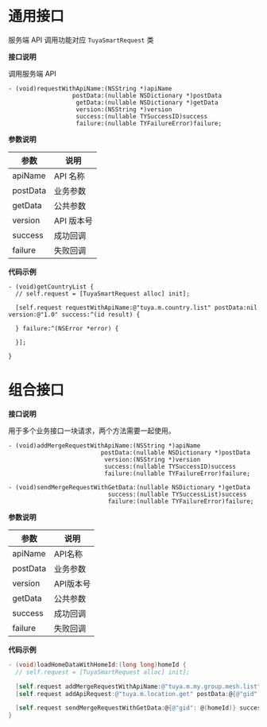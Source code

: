 # 通用接口

服务端 API 调用功能对应 `TuyaSmartRequest` 类

**接口说明**

调用服务端 API

```objc
- (void)requestWithApiName:(NSString *)apiName
                  postData:(nullable NSDictionary *)postData
                   getData:(nullable NSDictionary *)getData
                   version:(NSString *)version
                   success:(nullable TYSuccessID)success
                   failure:(nullable TYFailureError)failure;
```



**参数说明**

| 参数     | 说明       |
| -------- | ---------- |
| apiName  | API 名称   |
| postData | 业务参数   |
| getData  | 公共参数   |
| version  | API 版本号 |
| success  | 成功回调   |
| failure  | 失败回调   |



**代码示例**

```objc
- (void)getCountryList {
  // self.request = [TuyaSmartRequest alloc] init];

  [self.request requestWithApiName:@"tuya.m.country.list" postData:nil version:@"1.0" success:^(id result) {

  } failure:^(NSError *error) {

  }];

}
```



# 组合接口

**接口说明**

用于多个业务接口一块请求，两个方法需要一起使用。

```objc
- (void)addMergeRequestWithApiName:(NSString *)apiName
                          postData:(nullable NSDictionary *)postData
                           version:(NSString *)version
                           success:(nullable TYSuccessID)success
                           failure:(nullable TYFailureError)failure;

- (void)sendMergeRequestWithGetData:(nullable NSDictionary *)getData
                            success:(nullable TYSuccessList)success
                            failure:(nullable TYFailureError)failure;
```



**参数说明**

| 参数     | 说明      |
| -------- | --------- |
| apiName  | API名称   |
| postData | 业务参数  |
| version  | API版本号 |
| getData  | 公共参数  |
| success  | 成功回调  |
| failure  | 失败回调  |



**代码示例**

```objective-c
- (void)loadHomeDataWithHomeId:(long long)homeId {
  // self.request = [TuyaSmartRequest alloc] init];

  [self.request addMergeRequestWithApiName:@"tuya.m.my.group.mesh.list" postData:@{} version:@"1.0" success:nil failure:nil];
  [self.request addApiRequest:@"tuya.m.location.get" postData:@{@"gid": @(homeId)} version:@"2.0" success:nil failure:nil];

  [self.request sendMergeRequestWithGetData:@{@"gid": @(homeId)} success:success failure:failure];
}

```
